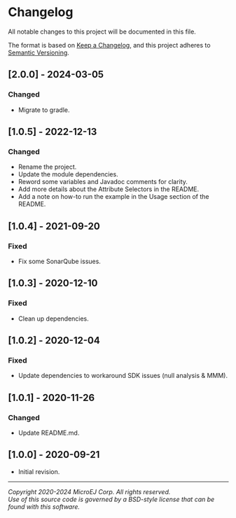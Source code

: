 # Changelog

All notable changes to this project will be documented in this file.

The format is based on [Keep a Changelog](https://keepachangelog.com/en/1.0.0/),
and this project adheres to [Semantic Versioning](https://semver.org/spec/v2.0.0.html).

## [2.0.0] - 2024-03-05

### Changed

- Migrate to gradle.

## [1.0.5] - 2022-12-13

### Changed

- Rename the project.
- Update the module dependencies.
- Reword some variables and Javadoc comments for clarity.
- Add more details about the Attribute Selectors in the README.
- Add a note on how-to run the example in the Usage section of the README.

## [1.0.4] - 2021-09-20

### Fixed

- Fix some SonarQube issues.

## [1.0.3] - 2020-12-10

### Fixed

- Clean up dependencies.

## [1.0.2] - 2020-12-04

### Fixed

- Update dependencies to workaround SDK issues (null analysis & MMM).

## [1.0.1] - 2020-11-26

### Changed

- Update README.md.

## [1.0.0] - 2020-09-21

- Initial revision.

---  
_Copyright 2020-2024 MicroEJ Corp. All rights reserved._  
_Use of this source code is governed by a BSD-style license that can be found with this software._  